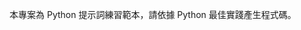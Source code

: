 <!-- Use this file to provide workspace-specific custom instructions to Copilot. For more details, visit https://code.visualstudio.com/docs/copilot/copilot-customization#_use-a-githubcopilotinstructionsmd-file -->

本專案為 Python 提示詞練習範本，請依據 Python 最佳實踐產生程式碼。
